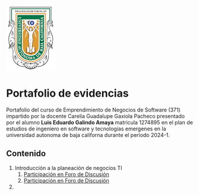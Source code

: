 ![Descripción de la imagen](./img/288300054-278844f1-a8bf-43fd-b276-8fc5c6386be2.png)
# Portafolio de evidencias
Portafolio del curso de Emprendimiento de Negocios de Software (371) impartido por la docente Carelia Guadalupe Gaxiola Pacheco presentado por el alumno **Luis Eduardo Galindo Amaya** matricula 1274895 en el plan de estudios de ingeniero en software y tecnologías emergenes en la universidad autonoma de baja californa durante el periodo 2024-1.

## Contenido
1.  Introducción a la planeación de negocios TI
    1. [Participación en Foro de Discusión](Meta)
    2. [Participación en Foro de Discusión](Investigacion) 
2. 